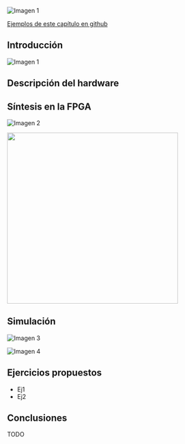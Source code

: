 ![Imagen 1](https://github.com/Obijuan/open-fpga-verilog-tutorial/raw/master/tutorial/T08-register/images/blink4-1.png)

[Ejemplos de este capítulo en github](https://github.com/Obijuan/open-fpga-verilog-tutorial/tree/master/tutorial/T08-register)

## Introducción


![Imagen 1]()

## Descripción del hardware


## Síntesis en la FPGA

![Imagen 2]()


<img src="" width="400" align="center">

## Simulación

![Imagen 3]()

![Imagen 4]()

## Ejercicios propuestos
* Ej1
* Ej2

## Conclusiones
TODO




